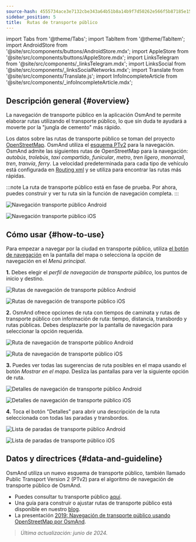 ```yaml
---
source-hash: 4555734ace3e7132cbe343a64b51b8a14b9f7d50262e566f5b87185e156e7f36
sidebar_position: 5
title:  Rutas de transporte público
---
```

import Tabs from '@theme/Tabs';
import TabItem from '@theme/TabItem';
import AndroidStore from '@site/src/components/buttons/AndroidStore.mdx';
import AppleStore from '@site/src/components/buttons/AppleStore.mdx';
import LinksTelegram from '@site/src/components/_linksTelegram.mdx';
import LinksSocial from '@site/src/components/_linksSocialNetworks.mdx';
import Translate from '@site/src/components/Translate.js';
import InfoIncompleteArticle from '@site/src/components/_infoIncompleteArticle.mdx';




## Descripción general {#overview}

La navegación de transporte público en la aplicación OsmAnd te permite elaborar rutas utilizando el transporte público, lo que sin duda te ayudará a moverte por la "jungla de cemento" más rápido.

Los datos sobre las rutas de transporte público se toman del proyecto [OpenStreetMap](http://openstreetmap.org/). OsmAnd utiliza el [esquema PTv2](https://wiki.openstreetmap.org/wiki/Public_transport) para la navegación. OsmAnd admite las siguientes rutas de OpenStreetMap para la navegación: *autobús*, *trolebús*, *taxi compartido*, *funicular*, *metro*, *tren ligero*, *monorraíl*, *tren*, *tranvía*, *ferry*. La velocidad predeterminada para cada tipo de vehículo está configurada en [Routing xml](../../../technical/build-osmand/routing.md) y se utiliza para encontrar las rutas más rápidas.

:::note
La ruta de transporte público está en fase de prueba. Por ahora, puedes construir y ver tu ruta sin la función de navegación completa.
:::

<Tabs groupId="operating-systems" queryString="operating-systems">

<TabItem value="android" label="Android">

![Navegación transporte público Android](@site/static/img/navigation/public/navigation_android.png)  

</TabItem>

<TabItem value="ios" label="iOS">  

![Navegación transporte público iOS](@site/static/img/navigation/public/navigation_ios.png)

</TabItem>

</Tabs>


## Cómo usar {#how-to-use}

Para empezar a navegar por la ciudad en transporte público, utiliza [el botón de navegación](../../widgets/map-buttons.md#directions) en la pantalla del mapa o selecciona la opción de navegación en el *Menú principal*.  

**1.** Debes elegir el *perfil de navegación de transporte público*, los puntos de inicio y destino.  

<Tabs groupId="operating-systems" queryString="operating-systems">

<TabItem value="android" label="Android">

![Rutas de navegación de transporte público Android](@site/static/img/navigation/public/navigation_public_android.png)

</TabItem>

<TabItem value="ios" label="iOS">  

![Rutas de navegación de transporte público iOS](@site/static/img/navigation/public/navigation_public_ios.png)

</TabItem>

</Tabs>

**2.** OsmAnd ofrece opciones de ruta con tiempos de caminata y rutas de transporte público con información de ruta: tiempo, distancia, transbordo y rutas públicas. Debes desplazarte por la pantalla de navegación para seleccionar la opción requerida.  

<Tabs groupId="operating-systems" queryString="operating-systems">

<TabItem value="android" label="Android">

![Ruta de navegación de transporte público Android](@site/static/img/navigation/public/navigation_way_android.png)

</TabItem>

<TabItem value="ios" label="iOS">  

![Ruta de navegación de transporte público iOS](@site/static/img/navigation/public/navigation_way_ios.png)

</TabItem>

</Tabs>

**3.** Puedes ver todas las sugerencias de ruta posibles en el mapa usando el botón *Mostrar en el mapa*. Desliza las pantallas para ver la siguiente opción de ruta.

<Tabs groupId="operating-systems" queryString="operating-systems">

<TabItem value="android" label="Android">

![Detalles de navegación de transporte público Android](@site/static/img/navigation/public/navigation_details_android.png)

</TabItem>

<TabItem value="ios" label="iOS">  

![Detalles de navegación de transporte público iOS](@site/static/img/navigation/public/navigation_details_ios.png)

</TabItem>

</Tabs>


**4.** Toca el botón "Detalles" para abrir una descripción de la ruta seleccionada con todas las paradas y transbordos.  

<Tabs groupId="operating-systems" queryString="operating-systems">

<TabItem value="android" label="Android">

![Lista de paradas de transporte público Android](@site/static/img/navigation/public/navigation_stops_list_android.png)

</TabItem>

<TabItem value="ios" label="iOS">  

![Lista de paradas de transporte público iOS](@site/static/img/navigation/public/navigation_stops_list_ios.png)

</TabItem>

</Tabs>


## Datos y directrices {#data-and-guideline}

OsmAnd utiliza un nuevo esquema de transporte público, también llamado Public Transport Version 2 (PTv2) para el algoritmo de navegación de transporte público de OsmAnd.

- Puedes consultar tu transporte público [aquí](http://tools.geofabrik.de/osmi/).
- Una guía para construir o ajustar rutas de transporte público está disponible en nuestro [blog](https://osmand.net/blog/guideline-pt).
- La presentación [2019: Navegación de transporte público usando OpenStreetMap por OsmAnd](https://www.youtube.com/watch?v=SPab09kaWPc&ab_channel=StateoftheMap).

> *Última actualización: junio de 2024.*